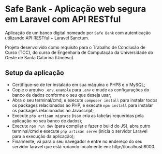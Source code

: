 # Safe Bank - Aplicação web segura em Laravel com API RESTful

Aplicação de um banco digital nomeado por `Safe Bank` com autenticação utilizando API RESTful + Laravel Sanctum.

Projeto desenvolvido como requisito para o Trabalho de Conclusão de Curso (TCC), do curso de Engenharia de Computação da Universidade do Oeste de Santa Catarina (Unoesc).

## Setup da aplicação
- Certifique-se de ter instalado em sua máquina o PHP8 e o MySQL;
- Copie o arquivo `.env.example` para `.env` e mude as configurações do banco de dados conforme o seu que deseja usar;
- Abra o seu terminal/cmd, e execute `composer install` para instalar todos os packages relacionados ao PHP, e execute `npm install` para instalar os packages relacionados ao Javascript;
- Execute `php artisan migrate` (isso cria as tabelas requeridas pela aplicação no seu banco de dados);
- Execute `npm run dev` (para compilar e fazer o build do JS), abra outro terminal/cmd e execute `php artisan serve` (inicia o servidor Laravel para a execução da aplicação);
- Finalmente, vá para o seu navegador e entre no endereço do seu servidor laravel que está rodando localmente em: http://localhost:8000.